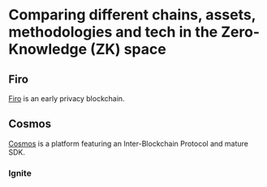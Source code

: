 # Comparing different chains, assets, methodologies and tech in the Zero-Knowledge (ZK) space


## Firo

[Firo](https://github.com/firoorg/firo) is an early privacy blockchain.


## Cosmos

[Cosmos](https://cosmos.network/) is a platform featuring an
Inter-Blockchain Protocol and mature SDK.

### Ignite

